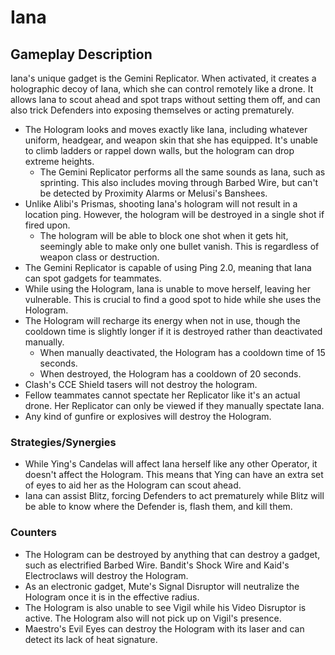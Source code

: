 # Iana

## Gameplay Description

Iana's unique gadget is the Gemini Replicator. When activated, it creates a holographic decoy of Iana, which she can control remotely like a drone. It allows Iana to scout ahead and spot traps without setting them off, and can also trick Defenders into exposing themselves or acting prematurely.

- The Hologram looks and moves exactly like Iana, including whatever uniform, headgear, and weapon skin that she has equipped. It's unable to climb ladders or rappel down walls, but the hologram can drop extreme heights.
  - The Gemini Replicator performs all the same sounds as Iana, such as sprinting. This also includes moving through Barbed Wire, but can't be detected by Proximity Alarms or Melusi's Banshees.
- Unlike Alibi's Prismas, shooting Iana's hologram will not result in a location ping. However, the hologram will be destroyed in a single shot if fired upon.
  - The hologram will be able to block one shot when it gets hit, seemingly able to make only one bullet vanish. This is regardless of weapon class or destruction.
- The Gemini Replicator is capable of using Ping 2.0, meaning that Iana can spot gadgets for teammates.
- While using the Hologram, Iana is unable to move herself, leaving her vulnerable. This is crucial to find a good spot to hide while she uses the Hologram.
- The Hologram will recharge its energy when not in use, though the cooldown time is slightly longer if it is destroyed rather than deactivated manually.
  - When manually deactivated, the Hologram has a cooldown time of 15 seconds.
  - When destroyed, the Hologram has a cooldown of 20 seconds.
- Clash's CCE Shield tasers will not destroy the hologram.
- Fellow teammates cannot spectate her Replicator like it's an actual drone. Her Replicator can only be viewed if they manually spectate Iana.
- Any kind of gunfire or explosives will destroy the Hologram.

### Strategies/Synergies

- While Ying's Candelas will affect Iana herself like any other Operator, it doesn't affect the Hologram. This means that Ying can have an extra set of eyes to aid her as the Hologram can scout ahead.
- Iana can assist Blitz, forcing Defenders to act prematurely while Blitz will be able to know where the Defender is, flash them, and kill them.

### Counters

- The Hologram can be destroyed by anything that can destroy a gadget, such as electrified Barbed Wire. Bandit's Shock Wire and Kaid's Electroclaws will destroy the Hologram.
- As an electronic gadget, Mute's Signal Disruptor will neutralize the Hologram once it is in the effective radius.
- The Hologram is also unable to see Vigil while his Video Disruptor is active. The Hologram also will not pick up on Vigil's presence.
- Maestro's Evil Eyes can destroy the Hologram with its laser and can detect its lack of heat signature.
